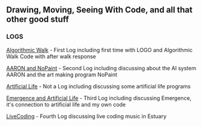 ## Drawing, Moving, Seeing With Code, and all that other good stuff

### LOGS

[Algorithmic Walk](2021-02-17-Algorithmic-Walk.md) - First Log including first time with LOGO and Algorithmic Walk Code with after walk response

[AARON and NoPaint](2021-02-17-AARON-and-NoPaint.md) - Second Log including discussing about the AI system AARON and the art making program NoPaint

[Artificial Life](2021-03-03-Artificial-Life.md) - Not a Log including discussing some artificial life programs

[Emergence and Artificial Life](https://kingquincy.github.io/DMSC-Logs/2021-03-10-Emergence.html) - Third Log including discussing Emergence, it's connection to artificial life and my own code

[LiveCoding](https://kingquincy.github.io/DMSC-Logs/2021-03-17-LiveCoding.html) - Fourth Log discussing live coding music in Estuary
